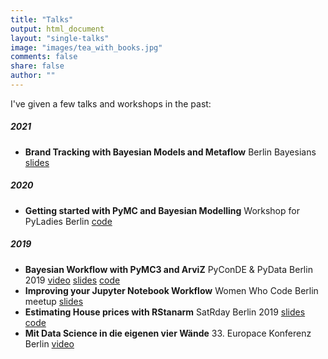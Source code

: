 ```yaml
---
title: "Talks"
output: html_document
layout: "single-talks"
image: "images/tea_with_books.jpg"
comments: false
share: false
author: ""
---
```

I've given a few talks and workshops in the past:

##### 2021
- __Brand Tracking with Bayesian Models and Metaflow__ Berlin Bayesians [slides](https://www.slideshare.net/CorrieBartelheimer/brand-tracking-with-bayesian-models-and-metaflow/CorrieBartelheimer/brand-tracking-with-bayesian-models-and-metaflow)

##### 2020
- __Getting started with PyMC and Bayesian Modelling__ Workshop for PyLadies Berlin [code](https://github.com/corriebar/PyLadies-Bayesian-Tutorial)

##### 2019
- __Bayesian Workflow with PyMC3 and ArviZ__ PyConDE & PyData Berlin 2019 [video](https://www.youtube.com/watch?v=WbNmcvxRwow) [slides](https://www.slideshare.net/CorrieBartelheimer/bayesian-workflow-with-pymc3-and-arviz) [code](https://github.com/corriebar/Bayesian-Workflow-with-PyMC)
- __Improving your Jupyter Notebook Workflow__ Women Who Code Berlin meetup [slides](https://www.slideshare.net/CorrieBartelheimer/improving-your-jupyter-notebook-workflow)
- __Estimating House prices with RStanarm__ SatRday Berlin 2019 [slides](https://corriebar.github.io/Estimating-Houseprices/Estimating-Houseprices-with-rstanarm.html#1) [code](https://github.com/corriebar/Estimating-Houseprices)
- __Mit Data Science in die eigenen vier Wände__ 33. Europace Konferenz Berlin [video](https://www.youtube.com/watch?v=mliappd2PB0)

